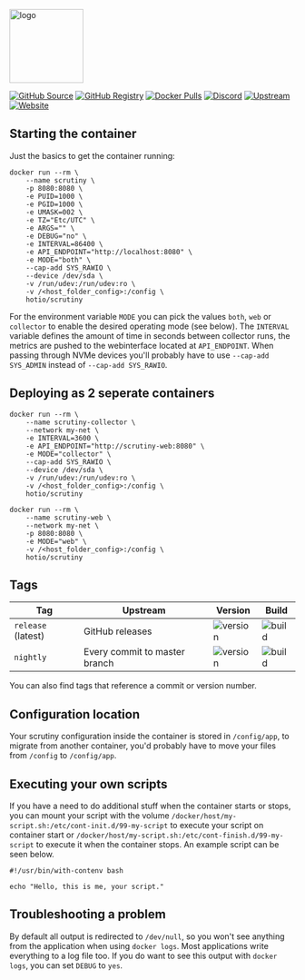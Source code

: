 [<img src="https://hotio.dev/img/scrutiny.png" alt="logo" height="130" width="130">](https://hotio.dev/img/scrutiny.png)

[![GitHub Source](https://img.shields.io/badge/github-source-ffb64c?style=flat-square&logo=github&logoColor=white&labelColor=757575)](https://github.com/hotio/scrutiny)
[![GitHub Registry](https://img.shields.io/badge/github-registry-ffb64c?style=flat-square&logo=github&logoColor=white&labelColor=757575)](https://github.com/orgs/hotio/packages/container/package/scrutiny)
[![Docker Pulls](https://img.shields.io/docker/pulls/hotio/scrutiny?color=ffb64c&style=flat-square&label=pulls&logo=docker&logoColor=white&labelColor=757575)](https://hub.docker.com/r/hotio/scrutiny)
[![Discord](https://img.shields.io/discord/610068305893523457?style=flat-square&color=ffb64c&label=discord&logo=discord&logoColor=white&labelColor=757575)](https://hotio.dev/discord)
[![Upstream](https://img.shields.io/badge/upstream-project-ffb64c?style=flat-square&labelColor=757575)](https://github.com/analogj/scrutiny)
[![Website](https://img.shields.io/badge/website-hotio.dev-ffb64c?style=flat-square&labelColor=757575)](https://hotio.dev/containers/scrutiny)

## Starting the container

Just the basics to get the container running:

```shell
docker run --rm \
    --name scrutiny \
    -p 8080:8080 \
    -e PUID=1000 \
    -e PGID=1000 \
    -e UMASK=002 \
    -e TZ="Etc/UTC" \
    -e ARGS="" \
    -e DEBUG="no" \
    -e INTERVAL=86400 \
    -e API_ENDPOINT="http://localhost:8080" \
    -e MODE="both" \
    --cap-add SYS_RAWIO \
    --device /dev/sda \
    -v /run/udev:/run/udev:ro \
    -v /<host_folder_config>:/config \
    hotio/scrutiny
```

For the environment variable `MODE` you can pick the values `both`, `web` or `collector` to enable the desired operating mode (see below). The `INTERVAL` variable defines the amount of time in seconds between collector runs, the metrics are pushed to the webinterface located at `API_ENDPOINT`. When passing through NVMe devices you'll probably have to use `--cap-add SYS_ADMIN` instead of `--cap-add SYS_RAWIO`.

## Deploying as 2 seperate containers

```shell
docker run --rm \
    --name scrutiny-collector \
    --network my-net \
    -e INTERVAL=3600 \
    -e API_ENDPOINT="http://scrutiny-web:8080" \
    -e MODE="collector" \
    --cap-add SYS_RAWIO \
    --device /dev/sda \
    -v /run/udev:/run/udev:ro \
    -v /<host_folder_config>:/config \
    hotio/scrutiny
```

```shell
docker run --rm \
    --name scrutiny-web \
    --network my-net \
    -p 8080:8080 \
    -e MODE="web" \
    -v /<host_folder_config>:/config \
    hotio/scrutiny
```

## Tags

| Tag                | Upstream                      | Version | Build |
| -------------------|-------------------------------|---------|-------|
| `release` (latest) | GitHub releases               | ![version](https://img.shields.io/badge/dynamic/json?color=f5f5f5&style=flat-square&label=&query=%24.version&url=https%3A%2F%2Fraw.githubusercontent.com%2Fhotio%2Fscrutiny%2Frelease%2FVERSION.json) | ![build](https://img.shields.io/github/workflow/status/hotio/scrutiny/build/release?style=flat-square&label=) |
| `nightly`          | Every commit to master branch | ![version](https://img.shields.io/badge/dynamic/json?color=f5f5f5&style=flat-square&label=&query=%24.version&url=https%3A%2F%2Fraw.githubusercontent.com%2Fhotio%2Fscrutiny%2Fnightly%2FVERSION.json) | ![build](https://img.shields.io/github/workflow/status/hotio/scrutiny/build/nightly?style=flat-square&label=) |

You can also find tags that reference a commit or version number.

## Configuration location

Your scrutiny configuration inside the container is stored in `/config/app`, to migrate from another container, you'd probably have to move your files from `/config` to `/config/app`.

## Executing your own scripts

If you have a need to do additional stuff when the container starts or stops, you can mount your script with the volume `/docker/host/my-script.sh:/etc/cont-init.d/99-my-script` to execute your script on container start or `/docker/host/my-script.sh:/etc/cont-finish.d/99-my-script` to execute it when the container stops. An example script can be seen below.

```shell
#!/usr/bin/with-contenv bash

echo "Hello, this is me, your script."
```

## Troubleshooting a problem

By default all output is redirected to `/dev/null`, so you won't see anything from the application when using `docker logs`. Most applications write everything to a log file too. If you do want to see this output with `docker logs`, you can set `DEBUG` to `yes`.
